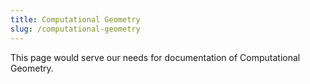 ```yaml
---
title: Computational Geometry
slug: /computational-geometry
---
```


This page would serve our needs for documentation of Computational Geometry.